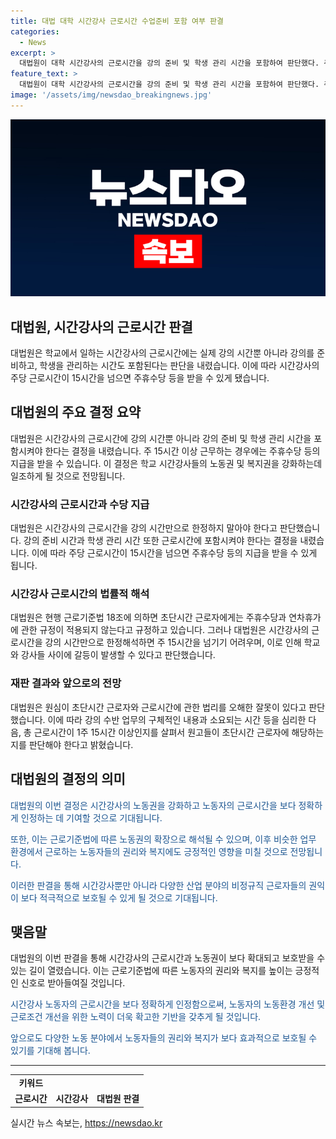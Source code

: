 ```yaml
---
title: 대법 대학 시간강사 근로시간 수업준비 포함 여부 판결
categories:
  - News
excerpt: >
  대법원이 대학 시간강사의 근로시간을 강의 준비 및 학생 관리 시간을 포함하여 판단했다. 주당 근로시간이 15시간을 넘으면 수당 및 휴가수당을 받을 수 있다는 결정이 나왔다. 국립대 비전업 시간강사들이 강의료 및 수당 등을 요구하며 일한 소송에서, 대법원은 초단시간 근로자 여부와 강의 수반 업무의 구체적 내용을 고려하여 재심을 명령했다. 이에 따라 대법원은 시간강사의 강의 수반 업무와 소요 시간을 고려하여 초단시간 근로자 여부를 판단할 필요가 있다고 밝혔다.
feature_text: >
  대법원이 대학 시간강사의 근로시간을 강의 준비 및 학생 관리 시간을 포함하여 판단했다. 주당 근로시간이 15시간을 넘으면 수당 및 휴가수당을 받을 수 있다는 결정이 나왔다. 국립대 비전업 시간강사들이 강의료 및 수당 등을 요구하며 일한 소송에서, 대법원은 초단시간 근로자 여부와 강의 수반 업무의 구체적 내용을 고려하여 재심을 명령했다. 이에 따라 대법원은 시간강사의 강의 수반 업무와 소요 시간을 고려하여 초단시간 근로자 여부를 판단할 필요가 있다고 밝혔다.
image: '/assets/img/newsdao_breakingnews.jpg'
---
```


<p><img src="/assets/img/newsdao_breakingnews.jpg" alt="bookingtag 속보" /></p>

<h2>대법원, 시간강사의 근로시간 판결</h2>

<p data-ke-size="size16"></p>

<p>대법원은 학교에서 일하는 시간강사의 근로시간에는 실제 강의 시간뿐 아니라 강의를 준비하고, 학생을 관리하는 시간도 포함된다는 판단을 내렸습니다. 이에 따라 시간강사의 주당 근로시간이 15시간을 넘으면 주휴수당 등을 받을 수 있게 됐습니다.</p>

<p data-ke-size="size16"></p>

<h2 data-ke-size="size26">대법원의 주요 결정 요약</h2>

<p>대법원은 시간강사의 근로시간에 강의 시간뿐 아니라 강의 준비 및 학생 관리 시간을 포함시켜야 한다는 결정을 내렸습니다. 주 15시간 이상 근무하는 경우에는 주휴수당 등의 지급을 받을 수 있습니다. 이 결정은 학교 시간강사들의 노동권 및 복지권을 강화하는데 일조하게 될 것으로 전망됩니다.</p>

<h3>시간강사의 근로시간과 수당 지급</h3>

<p>대법원은 시간강사의 근로시간을 강의 시간만으로 한정하지 말아야 한다고 판단했습니다. 강의 준비 시간과 학생 관리 시간 또한 근로시간에 포함시켜야 한다는 결정을 내렸습니다. 이에 따라 주당 근로시간이 15시간을 넘으면 주휴수당 등의 지급을 받을 수 있게 됩니다.</p>

<h3>시간강사 근로시간의 법률적 해석</h3>

<p>대법원은 현행 근로기준법 18조에 의하면 초단시간 근로자에게는 주휴수당과 연차휴가에 관한 규정이 적용되지 않는다고 규정하고 있습니다. 그러나 대법원은 시간강사의 근로시간을 강의 시간만으로 한정해석하면 주 15시간을 넘기기 어려우며, 이로 인해 학교와 강사들 사이에 갈등이 발생할 수 있다고 판단했습니다.</p>

<h3>재판 결과와 앞으로의 전망</h3>

<p>대법원은 원심이 초단시간 근로자와 근로시간에 관한 법리를 오해한 잘못이 있다고 판단했습니다. 이에 따라 강의 수반 업무의 구체적인 내용과 소요되는 시간 등을 심리한 다음, 총 근로시간이 1주 15시간 이상인지를 살펴서 원고들이 초단시간 근로자에 해당하는지를 판단해야 한다고 밝혔습니다.</p>

<p data-ke-size="size16"></p>

<h2 data-ke-size="size26">대법원의 결정의 의미</h2>

<p><span style="color: #1a5490;">대법원의 이번 결정은 시간강사의 노동권을 강화하고 노동자의 근로시간을 보다 정확하게 인정하는 데 기여할 것으로 기대됩니다.</span></p>

<p><span style="color: #1a5490;">또한, 이는 근로기준법에 따른 노동권의 확장으로 해석될 수 있으며, 이후 비슷한 업무 환경에서 근로하는 노동자들의 권리와 복지에도 긍정적인 영향을 미칠 것으로 전망됩니다.</span></p>

<p><span style="color: #1a5490;">이러한 판결을 통해 시간강사뿐만 아니라 다양한 산업 분야의 비정규직 근로자들의 권익이 보다 적극적으로 보호될 수 있게 될 것으로 기대됩니다.</span></p>

<p data-ke-size="size16"></p>

<h2 data-ke-size="size26">맺음말</h2>

<p>대법원의 이번 판결을 통해 시간강사의 근로시간과 노동권이 보다 확대되고 보호받을 수 있는 길이 열렸습니다. 이는 근로기준법에 따른 노동자의 권리와 복지를 높이는 긍정적인 신호로 받아들여질 것입니다.</p>

<p><span style="color: #1a5490;">시간강사 노동자의 근로시간을 보다 정확하게 인정함으로써, 노동자의 노동환경 개선 및 근로조건 개선을 위한 노력이 더욱 확고한 기반을 갖추게 될 것입니다.</span></p>

<p><span style="color: #1a5490;">앞으로도 다양한 노동 분야에서 노동자들의 권리와 복지가 보다 효과적으로 보호될 수 있기를 기대해 봅니다.</span></p>

<p data-ke-size="size16"></p>

<hr>

<p data-ke-size="size16"></p>

<table>
<tbody>
<tr>
<td style="text-align: center; height: 17px;"><b>키워드</b></td>
</tr>
<tr>
<td style="text-align: center; height: 17px;"><b>근로시간</b></td>
<td style="text-align: center; height: 17px;"><b>시간강사</b></td>
<td style="text-align: center; height: 17px;"><b>대법원 판결</b></td>
</tr>
</tbody>
</table>

<p data-ke-size="size16"></p>
실시간 뉴스 속보는, <a href="https://newsdao.kr" rel="dofollow">https://newsdao.kr</a>


